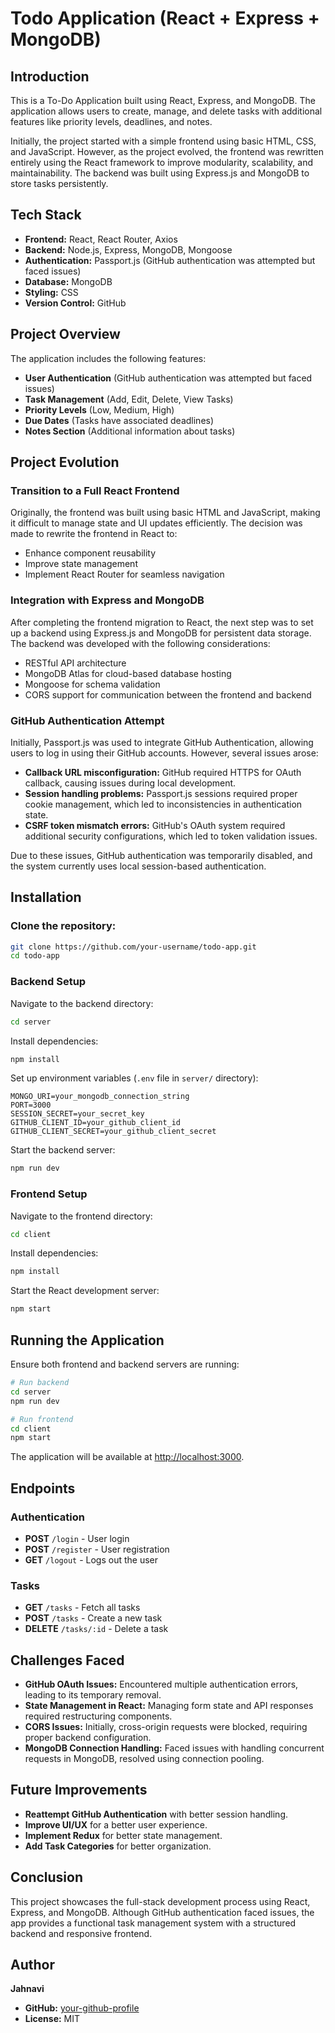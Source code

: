 # Todo Application (React + Express + MongoDB)

## Introduction

This is a To-Do Application built using React, Express, and MongoDB. The application allows users to create, manage, and delete tasks with additional features like priority levels, deadlines, and notes.

Initially, the project started with a simple frontend using basic HTML, CSS, and JavaScript. However, as the project evolved, the frontend was rewritten entirely using the React framework to improve modularity, scalability, and maintainability. The backend was built using Express.js and MongoDB to store tasks persistently.

## Tech Stack

- **Frontend:** React, React Router, Axios  
- **Backend:** Node.js, Express, MongoDB, Mongoose  
- **Authentication:** Passport.js (GitHub authentication was attempted but faced issues)  
- **Database:** MongoDB  
- **Styling:** CSS  
- **Version Control:** GitHub  

## Project Overview

The application includes the following features:

- **User Authentication** (GitHub authentication was attempted but faced issues)
- **Task Management** (Add, Edit, Delete, View Tasks)
- **Priority Levels** (Low, Medium, High)
- **Due Dates** (Tasks have associated deadlines)
- **Notes Section** (Additional information about tasks)

## Project Evolution

### Transition to a Full React Frontend

Originally, the frontend was built using basic HTML and JavaScript, making it difficult to manage state and UI updates efficiently. The decision was made to rewrite the frontend in React to:

- Enhance component reusability
- Improve state management
- Implement React Router for seamless navigation

### Integration with Express and MongoDB

After completing the frontend migration to React, the next step was to set up a backend using Express.js and MongoDB for persistent data storage. The backend was developed with the following considerations:

- RESTful API architecture
- MongoDB Atlas for cloud-based database hosting
- Mongoose for schema validation
- CORS support for communication between the frontend and backend

### GitHub Authentication Attempt

Initially, Passport.js was used to integrate GitHub Authentication, allowing users to log in using their GitHub accounts. However, several issues arose:

- **Callback URL misconfiguration:** GitHub required HTTPS for OAuth callback, causing issues during local development.
- **Session handling problems:** Passport.js sessions required proper cookie management, which led to inconsistencies in authentication state.
- **CSRF token mismatch errors:** GitHub's OAuth system required additional security configurations, which led to token validation issues.

Due to these issues, GitHub authentication was temporarily disabled, and the system currently uses local session-based authentication.

## Installation

### Clone the repository:

```bash
git clone https://github.com/your-username/todo-app.git
cd todo-app
```

### Backend Setup

Navigate to the backend directory:

```bash
cd server
```

Install dependencies:

```bash
npm install
```

Set up environment variables (`.env` file in `server/` directory):

```
MONGO_URI=your_mongodb_connection_string
PORT=3000
SESSION_SECRET=your_secret_key
GITHUB_CLIENT_ID=your_github_client_id
GITHUB_CLIENT_SECRET=your_github_client_secret
```

Start the backend server:

```bash
npm run dev
```

### Frontend Setup

Navigate to the frontend directory:

```bash
cd client
```

Install dependencies:

```bash
npm install
```

Start the React development server:

```bash
npm start
```

## Running the Application

Ensure both frontend and backend servers are running:

```bash
# Run backend
cd server
npm run dev

# Run frontend
cd client
npm start
```

The application will be available at [http://localhost:3000](http://localhost:3000).

## Endpoints

### Authentication

- **POST** `/login` - User login
- **POST** `/register` - User registration
- **GET** `/logout` - Logs out the user

### Tasks

- **GET** `/tasks` - Fetch all tasks
- **POST** `/tasks` - Create a new task
- **DELETE** `/tasks/:id` - Delete a task

## Challenges Faced

- **GitHub OAuth Issues:** Encountered multiple authentication errors, leading to its temporary removal.
- **State Management in React:** Managing form state and API responses required restructuring components.
- **CORS Issues:** Initially, cross-origin requests were blocked, requiring proper backend configuration.
- **MongoDB Connection Handling:** Faced issues with handling concurrent requests in MongoDB, resolved using connection pooling.

## Future Improvements

- **Reattempt GitHub Authentication** with better session handling.
- **Improve UI/UX** for a better user experience.
- **Implement Redux** for better state management.
- **Add Task Categories** for better organization.

## Conclusion

This project showcases the full-stack development process using React, Express, and MongoDB. Although GitHub authentication faced issues, the app provides a functional task management system with a structured backend and responsive frontend.

## Author

**Jahnavi**

- **GitHub:** [your-github-profile](https://github.com/your-username)
- **License:** MIT
